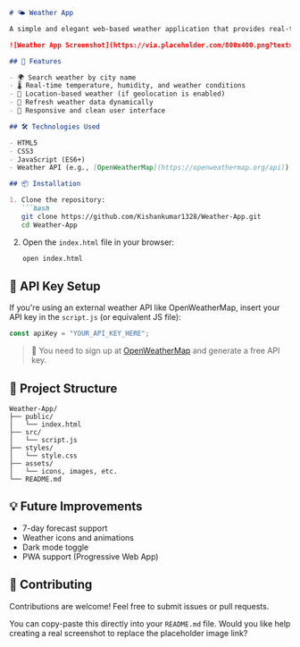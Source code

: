 
````markdown
# 🌤️ Weather App

A simple and elegant web-based weather application that provides real-time weather updates for any city worldwide. Built using HTML, CSS, and JavaScript.

![Weather App Screenshot](https://via.placeholder.com/800x400.png?text=Weather+App+Screenshot)

## 🚀 Features

- 🌍 Search weather by city name  
- 🌡️ Real-time temperature, humidity, and weather conditions  
- 📍 Location-based weather (if geolocation is enabled)  
- 🔄 Refresh weather data dynamically  
- 🎨 Responsive and clean user interface  

## 🛠️ Technologies Used

- HTML5  
- CSS3  
- JavaScript (ES6+)  
- Weather API (e.g., [OpenWeatherMap](https://openweathermap.org/api))  

## 📦 Installation

1. Clone the repository:
   ```bash
   git clone https://github.com/Kishankumar1328/Weather-App.git
   cd Weather-App
````

2. Open the `index.html` file in your browser:

   ```bash
   open index.html
   ```

## 🔑 API Key Setup

If you're using an external weather API like OpenWeatherMap, insert your API key in the `script.js` (or equivalent JS file):

```js
const apiKey = "YOUR_API_KEY_HERE";
```

> 📌 You need to sign up at [OpenWeatherMap](https://openweathermap.org/) and generate a free API key.

## 📁 Project Structure

```
Weather-App/
├── public/
│   └── index.html
├── src/
│   └── script.js
├── styles/
│   └── style.css
├── assets/
│   └── icons, images, etc.
└── README.md
```

## 💡 Future Improvements

* 7-day forecast support
* Weather icons and animations
* Dark mode toggle
* PWA support (Progressive Web App)

## 🤝 Contributing

Contributions are welcome! Feel free to submit issues or pull requests.


You can copy-paste this directly into your `README.md` file. Would you like help creating a real screenshot to replace the placeholder image link?
```
